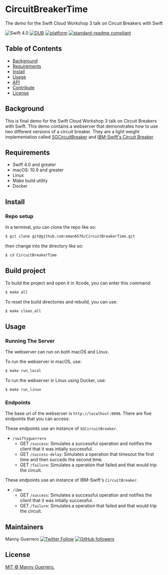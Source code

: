 # CircuitBreakerTime

The demo for the Swift Cloud Workshop 3 talk on Circuit Breakers with Swift

![Swift 4.0](https://img.shields.io/badge/Swift-4.0-orange.svg?style=flat)
[![DUB](https://img.shields.io/dub/l/vibe-d.svg)](https://github.com/eman6576/CircuitBreakerTime/blob/master/LICENSE)
[![platform](https://img.shields.io/badge/platform-macOS%20%7C%20Linux-lightgrey.svg)]()
[![standard-readme compliant](https://img.shields.io/badge/readme%20style-standard-brightgreen.svg?style=flat-square)](https://github.com/RichardLitt/standard-readme)

## Table of Contents

- [Background](#background)
- [Requirements](#requirements)
- [Install](#install)
- [Usage](#usage)
- [API](#api)
- [Contribute](#contribute)
- [License](#license)

## Background

This is final demo for the Swift Cloud Workshop 3 talk on Circuit Breakers with Swift. This demo contains a webserver that demonstrates how to use two different versions of a circuit breaker. They are a light weight implementation called [SGCircuitBreaker](https://github.com/eman6576/SGCircuitBreaker) and [IBM-Swift's Circuit Breaker](https://github.com/IBM-Swift/CircuitBreaker).

## Requirements

* Swift 4.0 and greater
* macOS: 10.9 and greater
* Linux
* Make build utility
* Docker

## Install

### Repo setup

In a terminal, you can clone the repo like so:

```bash
$ git clone git@github.com:eman6576/CircuitBreakerTime.git
```

then change into the directory like so:

```bash
$ cd CircuitBreakerTime
```

## Build project

To build the project and open it in Xcode, you can enter this command:

```bash
$ make all
```

To reset the build directories and rebuild, you can use:

```bash
$ make clean_all
```

## Usage

### Running The Server

The webserver can run on both macOS and Linux.

To run the webserver in macOS, use:

```bash
$ make run_local
```

To run the webserver in Linux using Docker, use:

```bash
$ make run_linux
```

### Endpoints

The base url of the webserver is `http://localhost:8090`. There are five endpoints that you can access:

These endpoints use an instance of `SGCircuitBreaker`.

* `/swiftyguerrero`
    * GET `/success`: Simulates a successful operation and notifies the client that it was intially successful.
    * GET `/success-delay`: Simulates a operation that timesout the first time and then succeds the second time.
    * GET `/failure`: Simulates a operation that failed and that would trip the circuit.

These endpoints use an instance of IBM-Swift's `CircuitBreaker`.

* `/ibm`
    * GET `/success`: Simulates a successful operation and notifies the client that it was intially successful.
    * GET `/failure`: Simulates a operation that failed and that would trip the circuit.

## Maintainers

Manny Guerrero [![Twitter Follow](https://img.shields.io/twitter/follow/SwiftyGuerrero.svg?style=social&label=Follow)](https://twitter.com/SwiftyGuerrero) [![GitHub followers](https://img.shields.io/github/followers/eman6576.svg?style=social&label=Follow)](https://github.com/eman6576)

## License

[MIT © Manny Guerrero.](https://github.com/eman6576/CircuitBreakerTime/blob/master/LICENSE)